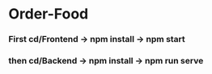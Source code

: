 # Order-Food

### First cd/Frontend -> npm install -> npm start

### then cd/Backend -> npm install -> npm run serve
